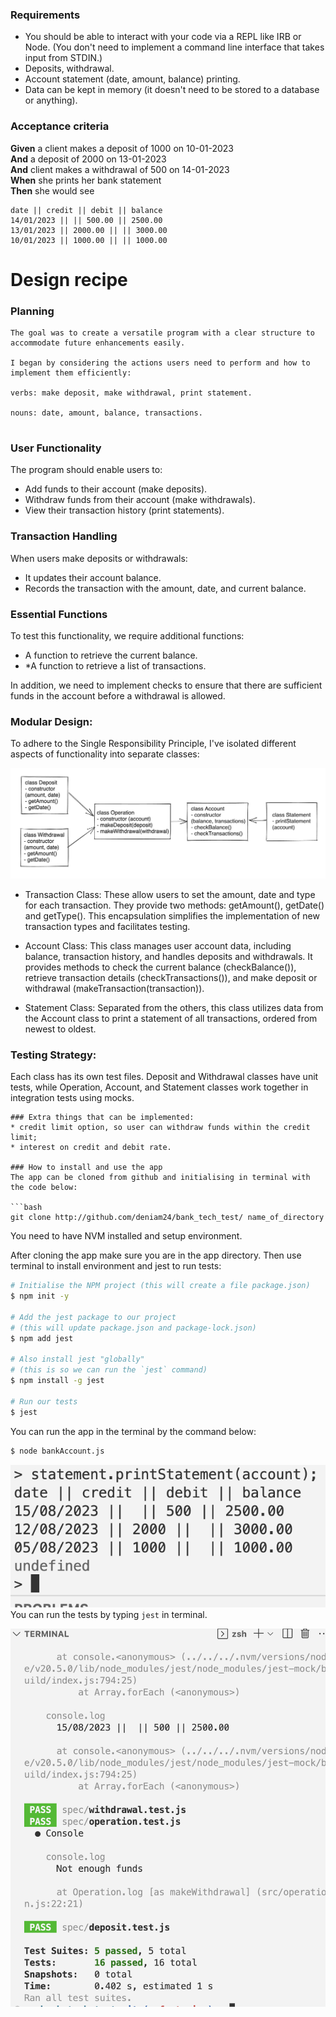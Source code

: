 ### Requirements

* You should be able to interact with your code via a REPL like IRB or Node.  (You don't need to implement a command line interface that takes input from STDIN.)
* Deposits, withdrawal.
* Account statement (date, amount, balance) printing.
* Data can be kept in memory (it doesn't need to be stored to a database or anything).

### Acceptance criteria

**Given** a client makes a deposit of 1000 on 10-01-2023  
**And** a deposit of 2000 on 13-01-2023  
**And** client makes a withdrawal of 500 on 14-01-2023  
**When** she prints her bank statement  
**Then** she would see

```
date || credit || debit || balance
14/01/2023 || || 500.00 || 2500.00
13/01/2023 || 2000.00 || || 3000.00
10/01/2023 || 1000.00 || || 1000.00
```
# Design recipe

### Planning
```
The goal was to create a versatile program with a clear structure to accommodate future enhancements easily.

I began by considering the actions users need to perform and how to implement them efficiently:

verbs: make deposit, make withdrawal, print statement.

nouns: date, amount, balance, transactions.


```
### User Functionality
The program should enable users to:
* Add funds to their account (make deposits).
* Withdraw funds from their account (make withdrawals).
* View their transaction history (print statements).

### Transaction Handling
When users make deposits or withdrawals:
* It updates their account balance.
* Records the transaction with the amount, date, and current balance.

### Essential Functions
To test this functionality, we require additional functions:
* A function to retrieve the current balance.
* *A function to retrieve a list of transactions.

In addition, we need to implement checks to ensure that there are sufficient funds in the account before a withdrawal is allowed.

### Modular Design:

To adhere to the Single Responsibility Principle, I've isolated different aspects of functionality into separate classes:

![Alt text](diagram.png)

* Transaction Class: These allow users to set the amount, date and type for each transaction. They provide two methods: getAmount(), getDate() and getType(). This encapsulation simplifies the implementation of new transaction types and facilitates testing.

* Account Class: This class manages user account data, including balance, transaction history, and handles deposits and withdrawals. It provides methods to check the current balance (checkBalance()), retrieve transaction details (checkTransactions()), and make deposit or withdrawal (makeTransaction(transaction)).

* Statement Class: Separated from the others, this class utilizes data from the Account class to print a statement of all transactions, ordered from newest to oldest.

### Testing Strategy:
Each class has its own test files. Deposit and Withdrawal classes have unit tests, while Operation, Account, and Statement classes work together in integration tests using mocks.
```
### Extra things that can be implemented:
* credit limit option, so user can withdraw funds within the credit limit;
* interest on credit and debit rate.

### How to install and use the app
The app can be cloned from github and initialising in terminal with the code below:

```bash
git clone http://github.com/deniam24/bank_tech_test/ name_of_directory
```
You need to have NVM installed and setup environment.

After cloning the app make sure you are in the app directory. Then use terminal to install environment and jest to run tests:

```bash
# Initialise the NPM project (this will create a file package.json)
$ npm init -y

# Add the jest package to our project
# (this will update package.json and package-lock.json)
$ npm add jest

# Also install jest "globally"
# (this is so we can run the `jest` command)
$ npm install -g jest

# Run our tests
$ jest
```

You can run the app in the terminal by the command below:
```bash
$ node bankAccount.js
```
![Alt text](statement.png)
You can run the tests by typing `jest` in terminal.

![Alt text](tests.png)